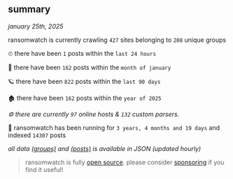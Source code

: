 
## summary
_january 25th, 2025_

ransomwatch is currently crawling `427` sites belonging to `208` unique groups

⏲ there have been `1` posts within the `last 24 hours`

🦈 there have been `162` posts within the `month of january`

🪐 there have been `822` posts within the `last 90 days`

🏚 there have been `162` posts within the `year of 2025`

_⚙️ there are currently `97` online hosts & `132` custom parsers._

🦕 ransomwatch has been running for `3 years, 4 months and 19 days` and indexed `14307` posts

_all data  [(groups)](http://ransomwhat.telemetry.ltd/groups) and [(posts)](http://ransomwhat.telemetry.ltd/posts) is available in JSON (updated hourly)_

> ransomwatch is fully [open source](https://github.com/joshhighet/ransomwatch#ransomwatch--). please consider [sponsoring](https://github.com/sponsors/joshhighet) if you find it useful!
